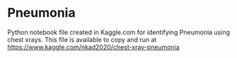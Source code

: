 # Pneumonia
Python notebook file created in Kaggle.com for identifying Pneumonia using chest xrays.
This file is available to copy and run at https://www.kaggle.com/nkad2020/chest-xray-pneumonia
